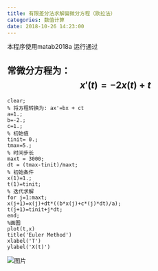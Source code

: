 ```yaml
---
title: 有限差分法求解偏微分方程（欧拉法）
categories: 数值计算
date: 2018-10-26 14:23:00
---
```

本程序使用matab2018a 运行通过
## 常微分方程为： $$ x{\prime}(t)=-2x(t)+t $$ 

<!--more-->
```
clear;
% 将方程转换为: ax'=bx + ct
a=1.;
b=-2.;
c=1.;
% 初始值
tinit= 0.;
tmax=5.;
% 时间步长
maxt = 3000;
dt = (tmax-tinit)/maxt;
% 初始条件
x(1)=1.;
t(1)=tinit;
% 迭代求解
for j=1:maxt;
x(j+1)=x(j)+dt*((b*x(j)+c*(j)*dt)/a);
t(j+1)=tinit+j*dt;
end;
%画图
plot(t,x)
title('Euler Method')
xlabel('T')
ylabel('X(t)')
```
![图片](https://imageone.oss-cn-beijing.aliyuncs.com/a1.svg)